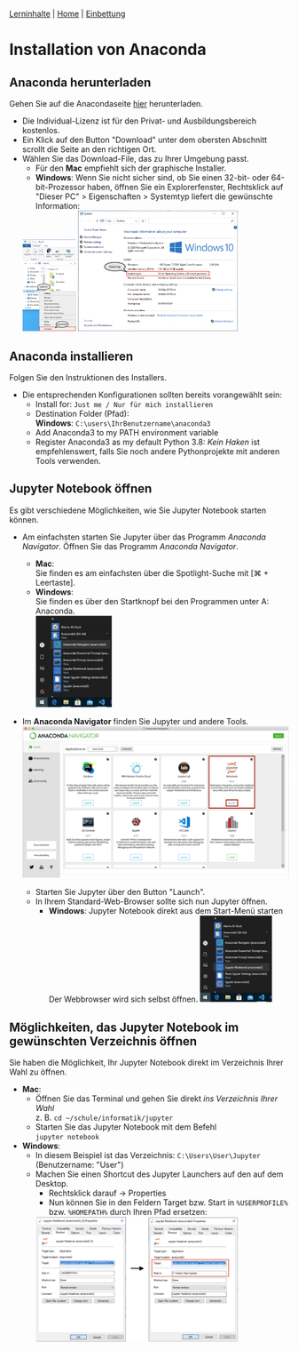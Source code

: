 [Lerninhalte](./kurs.md) | [Home](./index.md) | [Einbettung](./einbettung.md)

# Installation von Anaconda

## Anaconda herunterladen

Gehen Sie auf die Anacondaseite [hier](https://www.anaconda.com/products/individual) herunterladen</a>.  

* Die Individual-Lizenz ist für den Privat- und Ausbildungsbereich kostenlos.
* Ein Klick auf den Button "Download" unter dem obersten Abschnitt scrollt die Seite an den richtigen Ort.
* Wählen Sie das Download-File, das zu Ihrer Umgebung passt.
    * Für den **Mac** empfiehlt sich der graphische Installer.
    * **Windows**: Wenn Sie nicht sicher sind, ob Sie einen 32-bit- oder 64-bit-Prozessor haben, öffnen Sie ein Explorerfenster, Rechtsklick auf  
    "Dieser PC" > Eigenschaften > Systemtyp liefert die gewünschte Information:
    <img src="assets/images/contextmenue.png" alt="pfad" width="20%"/>
    <img src="assets/images/systeminfo.png" alt="pfad" width="60%"/>

## Anaconda installieren

Folgen Sie den Instruktionen des Installers.  

* Die entsprechenden Konfigurationen sollten bereits vorangewählt sein:
    * Install for: `Just me / Nur für mich installieren`
    * Destination Folder (Pfad):  
      **Windows**: `C:\users\IhrBenutzername\anaconda3`
    * Add Anaconda3 to my PATH environment variable
    * Register Anaconda3 as my default Python 3.8: *Kein Haken* ist empfehlenswert, falls Sie noch andere Pythonprojekte mit anderen Tools verwenden.

## Jupyter Notebook öffnen

Es gibt verschiedene Möglichkeiten, wie Sie Jupyter Notebook starten können.

* Am einfachsten starten Sie Jupyter über das Programm *Anaconda Navigator*.
  Öffnen Sie das Programm *Anaconda Navigator*.
    * **Mac**:  
      Sie finden es am einfachsten über die Spotlight-Suche mit [⌘ + Leertaste].
    * **Windows**:  
      Sie finden es über den Startknopf bei den Programmen unter A: Anaconda.  
      <img src="assets/images/launch-navigator.png" alt="launch-navigator" width="30%"/>
      
* Im **Anaconda Navigator** finden Sie Jupyter und andere Tools.  
  <img src="assets/images/anaconda-navigator.png" alt="anaconda-navigator"/>

    * Starten Sie Jupyter über den Button "Launch".
    * In Ihrem Standard-Web-Browser sollte sich nun Jupyter öffnen.
        * **Windows**: Jupyter Notebook direkt aus dem Start-Menü starten  
          Der Webbrowser wird sich selbst öffnen.
            <img src="assets/images/launch-jupyter.png" alt="launch-jupyter" width="30%"/>

## Möglichkeiten, das Jupyter Notebook im gewünschten Verzeichnis öffnen

Sie haben die Möglichkeit, Ihr Jupyter Notebook direkt im Verzeichnis Ihrer Wahl zu öffnen.
* **Mac**:
    * Öffnen Sie das Terminal und gehen Sie direkt *ins Verzeichnis Ihrer Wahl*  
      z. B. `cd ~/schule/informatik/jupyter`
    * Starten Sie das Jupyter Notebook mit dem Befehl  
      `jupyter notebook`
* **Windows**:
    * In diesem Beispiel ist das Verzeichnis: `C:\Users\User\Jupyter`  
      (Benutzername: "User")
    * Machen Sie einen Shortcut des Jupyter Launchers auf den auf dem Desktop.
        * Rechtsklick darauf -> Properties
        * Nun können Sie in den Feldern Target bzw. Start in `%USERPROFILE%` bzw. `%HOMEPATH%` durch Ihren Pfad ersetzen:  
        <img src="assets/images/installation-path.png" alt="pfad" width="80%"/>
        
